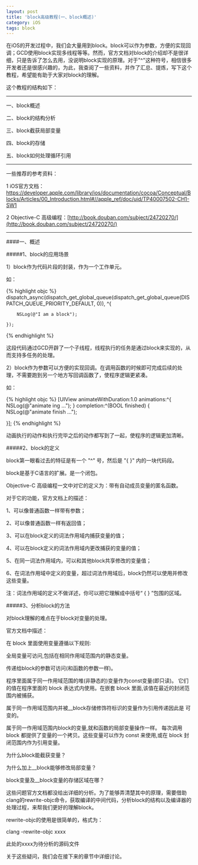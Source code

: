```yaml
---
layout: post
title: 'block高级教程(一、block概述)'
category: iOS
tags: block
---
```


在iOS的开发过程中，我们会大量用到block。block可以作为参数，方便的实现回调；GCD使用block实现多线程等等。然而，官方文档对block的介绍却不是很详细，只是告诉了怎么去用，没说明block实现的原理。对于"^"这种符号，相信很多开发者还是很感兴趣的，为此，我查阅了一些资料，并作了汇总、提炼，写下这个教程，希望能有助于大家对block的理解。

这个教程的结构如下：


***************************

一、block概述

二、block的结构分析

三、block截获局部变量

四、block的存储

五、block如何处理循环引用


***************************

一些推荐的参考资料：

1 iOS官方文档：[https://developer.apple.com/library/ios/documentation/cocoa/Conceptual/Blocks/Articles/00_Introduction.html#//apple_ref/doc/uid/TP40007502-CH1-SW1 ](https://developer.apple.com/library/ios/documentation/cocoa/Conceptual/Blocks/Articles/00_Introduction.html#//apple_ref/doc/uid/TP40007502-CH1-SW1 )


2 Objective-C 高级编程：[http://book.douban.com/subject/24720270/](http://book.douban.com/subject/24720270/)


----
####一、概述

#####1、block的应用场景

1）block作为代码片段的封装，作为一个工作单元。

如：

{% highlight objc %}
dispatch_async(dispatch_get_global_queue(dispatch_get_global_queue(DISPATCH_QUEUE_PRIORITY_DEFAULT, 0)), ^{
       
        NSLog(@"I am a block");

    });
{% endhighlight %}

这段代码通过GCD开辟了一个子线程，线程执行的任务是通过block来实现的，从而支持多任务的处理。


2）block作为参数可以方便的实现回调。在调用函数的时候即可完成后续的处理，不需要跑到另一个地方写回调函数了，使程序逻辑更紧凑。

如：

{% highlight objc %}
[UIView animateWithDuration:1.0 animations:^{
    NSLog(@"animate ing ...");
} completion:^(BOOL finished) {
    NSLog(@"animate finish ...");

}];
{% endhighlight %}

动画执行的动作和执行完毕之后的动作都写到了一起，使程序的逻辑更加清晰。

#####2、block的定义

block第一眼看过去的特征是有一个 "^" 号，然后是 "{ }" 内的一块代码段。

block是基于C语言的扩展。是一个闭包。

Objective-C 高级编程一文中对它的定义为：带有自动成员变量的匿名函数。

对于它的功能，官方文档上的描述：

1、可以像普通函数一样带有参数；

2、可以像普通函数一样有返回值；

3、可以在block定义的词法作用域内捕获变量的值；

4、可以在block定义的词法作用域内更改捕获的变量的值；

5、在同一词法作用域内，可以和其他block共享修改的变量值；

6、在词法作用域中定义的变量，超过词法作用域后，block仍然可以使用并修改这些变量。

注：词法作用域的定义不做详述，你可以把它理解成中括号“ { } ”包围的区域。

#####3、分析block的方法

对block理解的难点在于block对变量的处理。

官方文档中描述：

在 block 里面使用变量遵循以下规则:

全局变量可访问,包括在相同作用域范围内的静态变量。

传递给block的参数可访问(和函数的参数一样)。

程序里面属于同一作用域范围的堆(非静态的)变量作为const变量(即只读)。 它们的值在程序里面的 block 表达式内使用。在嵌套 block 里面,该值在最近的封闭范围内被捕获。

属于同一作用域范围内并被__block存储修饰符标识的变量作为引用传递因此是 可变的。

属于同一作用域范围内block的变量,就和函数的局部变量操作一样。 每次调用 block 都提供了变量的一个拷贝。这些变量可以作为 const 来使用,或在 block 封闭范围内作为引用变量。 
 

为什么block能截获变量？

为什么加上__block能够修改局部变量？

block变量及__block变量的存储区域在哪？

这些问题官方文档都没给出详细的分析。为了能够弄清楚其中的原理，需要借助clang的rewrite-objc命令，获取编译的中间代码，分析block的结构以及编译器的处理过程，来帮我们更好的理解block。 

rewrite-objc的使用是很简单的，格式为：

clang -rewrite-objc xxxx

此处的xxxx为待分析的源码文件

关于这些疑问，我们会在接下来的章节中详细讨论。
